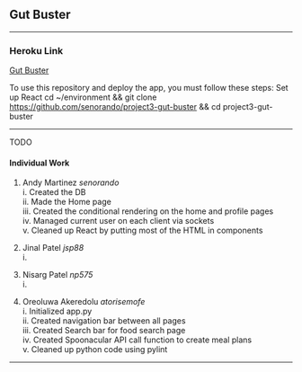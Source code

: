 ## Gut Buster

***
### Heroku Link
[Gut Buster](https://gut-buster.herokuapp.com)

To use this repository and deploy the app, you must follow these steps:
Set up React
cd ~/environment && git clone https://github.com/senorando/project3-gut-buster && cd project3-gut-buster

***

TODO

#### Individual Work

1. Andy Martinez *senorando*  
i. Created the DB   
ii. Made the Home page  
iii. Created the conditional rendering on the home and profile pages  
iv. Managed current user on each client via sockets  
v. Cleaned up React by putting most of the HTML in components  

2. Jinal Patel *jsp88*  
i.

3. Nisarg Patel *np575*  
i. 

4. Oreoluwa Akeredolu *atorisemofe*  
i. Initialized app.py  
ii. Created navigation bar between all pages  
iii. Created Search bar for food search page  
iv. Created Spoonacular API call function to create meal plans  
v. Cleaned up python code using pylint

***
